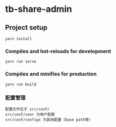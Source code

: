 # tb-share-admin

## Project setup

```
yarn install
```

### Compiles and hot-reloads for development

```
yarn run serve
```

### Compiles and minifies for production

```
yarn run build
```

### 配置管理

```
配置文件位于 src/conf/
src/conf/user 为用户配置
src/conf/configs 为其他配置（base path等）
```
